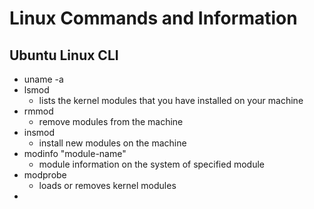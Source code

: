 # Linux Commands and Information
## Ubuntu Linux CLI 
- uname -a 
- lsmod
	- lists the kernel modules that you have installed on your machine
- rmmod 
	- remove modules from the machine
- insmod
	- install new modules on the machine
- modinfo "module-name"
	- module information on the system of specified module
- modprobe
	- loads or removes kernel modules
- 